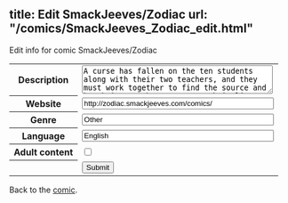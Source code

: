 title: Edit SmackJeeves/Zodiac
url: "/comics/SmackJeeves_Zodiac_edit.html"
---
Edit info for comic SmackJeeves/Zodiac

<form name="comic" action="http://gaepostmail.appspot.com/comic/" method="post">
<table class="comicinfo">
<tr>
<th>Description</th><td><textarea name="description" cols="40" rows="3">A curse has fallen on the ten students along with their two teachers, and they must work together to find the source and break it, so they can spent their lives like it was before. The story will be, most of the time, stupid. You've been warned :D Updates: !!! When a page is out/I'll try to update at least twice/three times a week c:</textarea></td>
</tr>
<tr>
<th>Website</th><td><input type="text" name="url" value="http://zodiac.smackjeeves.com/comics/" size="40"/></td>
</tr>
<tr>
<th>Genre</th><td><input type="text" name="genre" value="Other" size="40"/></td>
</tr>
<tr>
<th>Language</th><td><input type="text" name="language" value="English" size="40"/></td>
</tr>
<tr>
<th>Adult content</th><td><input type="checkbox" name="adult" value="adult" /></td>
</tr>
<tr>
<th></th><td>
<input type="hidden" name="comic" value="SmackJeeves_Zodiac" />
<input type="submit" name="submit" value="Submit" />
</td>
</tr>
</table>
</form>

Back to the [comic](SmackJeeves_Zodiac.html).
